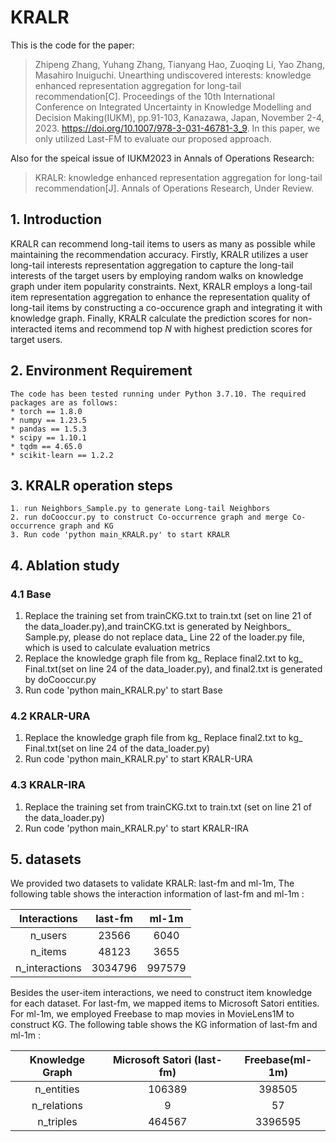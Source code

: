 # KRALR

This is the code for the paper:
>Zhipeng Zhang, Yuhang Zhang, Tianyang Hao, Zuoqing Li, Yao Zhang, Masahiro Inuiguchi. Unearthing undiscovered interests: knowledge enhanced representation aggregation for long-tail recommendation[C]. Proceedings of the 10th International Conference on Integrated Uncertainty in Knowledge Modelling and Decision Making(IUKM), pp.91-103, Kanazawa, Japan, November 2-4, 2023. https://doi.org/10.1007/978-3-031-46781-3_9.
In this paper, we only utilized Last-FM to evaluate our proposed approach.
>
Also for the speical issue of IUKM2023 in Annals of Operations Research:
>KRALR: knowledge enhanced representation aggregation for long-tail recommendation[J]. Annals of Operations Research, Under Review.


## 1. Introduction
KRALR can recommend long-tail items to users as many as possible while maintaining the recommendation accuracy. Firstly, KRALR utilizes a user long-tail interests representation aggregation to capture the long-tail interests of the target users by employing random walks on knowledge graph under item popularity constraints.
Next, KRALR employs a long-tail item representation aggregation to enhance the representation quality of long-tail items by constructing a co-occurence graph and integrating it with knowledge graph. Finally, KRALR calculate the prediction scores for non-interacted items and recommend top $N$ with highest prediction scores for target users.


## 2. Environment Requirement
```
The code has been tested running under Python 3.7.10. The required packages are as follows:
* torch == 1.8.0
* numpy == 1.23.5
* pandas == 1.5.3
* scipy == 1.10.1
* tqdm == 4.65.0
* scikit-learn == 1.2.2
```

## 3. KRALR operation steps
```
1. run Neighbors_Sample.py to generate Long-tail Neighbors
2. run doCooccur.py to construct Co-occurrence graph and merge Co-occurrence graph and KG
3. Run code 'python main_KRALR.py' to start KRALR
```

## 4. Ablation study
### 4.1 Base
1. Replace the training set from trainCKG.txt to train.txt (set on line 21 of the data_loader.py),and trainCKG.txt is generated by Neighbors_ Sample.py, please do not replace data_ Line 22 of the loader.py file, which is used to calculate evaluation metrics
2. Replace the knowledge graph file from kg_ Replace final2.txt to kg_ Final.txt(set on line 24 of the data_loader.py), and final2.txt is generated by doCooccur.py
3. Run code 'python main_KRALR.py' to start Base

### 4.2 KRALR-URA
1. Replace the knowledge graph file from kg_ Replace final2.txt to kg_ Final.txt(set on line 24 of the data_loader.py)
2. Run code 'python main_KRALR.py' to start KRALR-URA

### 4.3 KRALR-IRA
1. Replace the training set from trainCKG.txt to train.txt (set on line 21 of the data_loader.py)
2. Run code 'python main_KRALR.py' to start KRALR-IRA



## 5. datasets
We provided two datasets to validate KRALR: last-fm and ml-1m,  The following table shows the interaction information of last-fm  and ml-1m :

|  Interactions   |    last-fm     |  ml-1m  |
|:---------------:|:--------------:|:-------:|
|     n_users     |     23566      |  6040   |
|     n_items     |     48123      |  3655   |
| n_interactions  |    3034796     | 997579  |

 Besides the user-item interactions, we need to construct item knowledge for each dataset. For last-fm, we mapped items to Microsoft Satori entities. For ml-1m, we employed Freebase to map movies in MovieLens1M to construct KG.
The following table shows the KG information of last-fm  and ml-1m :

| Knowledge Graph |   Microsoft Satori (last-fm)   |  Freebase(ml-1m)  |
|:---------------:|          :-----------:         |     :-------:     |
|   n_entities    |              106389            |       398505      |
|   n_relations   |                 9              |         57        |
|    n_triples    |              464567            |       3396595     |



